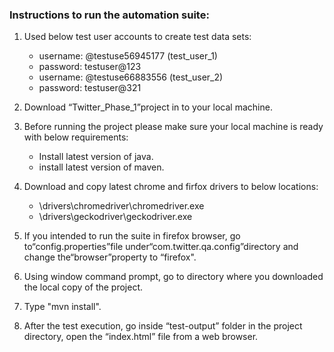 ### Instructions to run the automation suite:

1. Used below test user accounts to create test data sets:
	- username:	@testuse56945177	(test_user_1)
	- password:	testuser@123
	- username:	@testuse66883556	(test_user_2)
	- password:	testuser@321

2. Download “Twitter_Phase_1”project in to your local machine.

3. Before running the project please make sure your local machine is ready with below requirements:
	- Install latest version of java.
	- install latest version of maven.

4. Download and copy latest chrome and firfox drivers to below locations:
	- \drivers\chromedriver\chromedriver.exe
	- \drivers\geckodriver\geckodriver.exe

5. If you intended to run the suite in firefox browser, go to“config.properties”file under“com.twitter.qa.config”directory and change the“browser”property to “firefox".

6. Using window command prompt, go to directory where you downloaded the local copy of the project.

7. Type "mvn install".

8. After the test execution, go inside “test-output” folder in the project directory, open the “index.html” file from a web browser.
